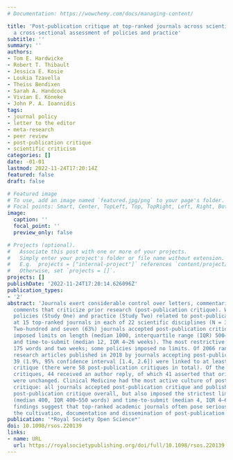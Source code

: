 ```yaml
---
# Documentation: https://wowchemy.com/docs/managing-content/

title: 'Post-publication critique at top-ranked journals across scientific disciplines:
  a cross-sectional assessment of policies and practice'
subtitle: ''
summary: ''
authors:
- Tom E. Hardwicke
- Robert T. Thibault
- Jessica E. Kosie
- Loukia Tzavella
- Theiss Bendixen
- Sarah A. Handcock
- Vivian E. Köneke
- John P. A. Ioannidis
tags:
- journal policy
- letter to the editor
- meta-research
- peer review
- post-publication critique
- scientific criticism
categories: []
date: -01-01
lastmod: 2022-11-24T17:20:14Z
featured: false
draft: false

# Featured image
# To use, add an image named `featured.jpg/png` to your page's folder.
# Focal points: Smart, Center, TopLeft, Top, TopRight, Left, Right, BottomLeft, Bottom, BottomRight.
image:
  caption: ''
  focal_point: ''
  preview_only: false

# Projects (optional).
#   Associate this post with one or more of your projects.
#   Simply enter your project's folder or file name without extension.
#   E.g. `projects = ["internal-project"]` references `content/project/deep-learning/index.md`.
#   Otherwise, set `projects = []`.
projects: []
publishDate: '2022-11-24T17:20:14.626096Z'
publication_types:
- '2'
abstract: 'Journals exert considerable control over letters, commentaries and online
  comments that criticize prior research (post-publication critique). We assessed
  policies (Study One) and practice (Study Two) related to post-publication critique
  at 15 top-ranked journals in each of 22 scientific disciplines (N = 330 journals).
  Two-hundred and seven (63%) journals accepted post-publication critique and often
  imposed limits on length (median 1000, interquartile range (IQR) 500–1200 words)
  and time-to-submit (median 12, IQR 4–26 weeks). The most restrictive limits were
  175 words and two weeks; some policies imposed no limits. Of 2066 randomly sampled
  research articles published in 2018 by journals accepting post-publication critique,
  39 (1.9%, 95% confidence interval [1.4, 2.6]) were linked to at least one post-publication
  critique (there were 58 post-publication critiques in total). Of the 58 post-publication
  critiques, 44 received an author reply, of which 41 asserted that original conclusions
  were unchanged. Clinical Medicine had the most active culture of post-publication
  critique: all journals accepted post-publication critique and published the most
  post-publication critique overall, but also imposed the strictest limits on length
  (median 400, IQR 400–550 words) and time-to-submit (median 4, IQR 4–6 weeks). Our
  findings suggest that top-ranked academic journals often pose serious barriers to
  the cultivation, documentation and dissemination of post-publication critique.'
publication: '*Royal Society Open Science*'
doi: 10.1098/rsos.220139
links:
- name: URL
  url: https://royalsocietypublishing.org/doi/full/10.1098/rsos.220139
---
```

